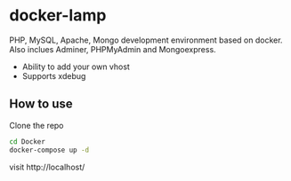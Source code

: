 # docker-lamp
PHP, MySQL, Apache, Mongo development environment based on docker.
Also inclues Adminer, PHPMyAdmin and Mongoexpress.

- Ability to add your own vhost
- Supports xdebug  

## How to use
Clone the repo
```Bash
cd Docker
docker-compose up -d
```

visit http://localhost/
